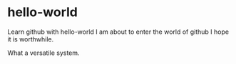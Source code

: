 # hello-world
Learn github with hello-world
I am about to enter the world of github
I hope it is worthwhile.

What a versatile system.
